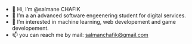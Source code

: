 - 👋 Hi, I’m @salmane CHAFIK
- 👀 I’m a an advanced software engeenering student for digital services.
- 🌱 I’m interested in machine learning, web developement and game developement.
- 📫 you can reach me by mail: salmanchafik@gmail.com

<!---
salmane11/salmane11 is a ✨ special ✨ repository because its `README.md` (this file) appears on your GitHub profile.
You can click the Preview link to take a look at your changes.
--->
